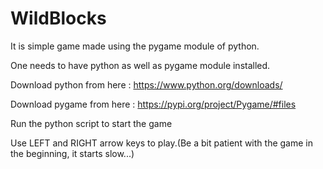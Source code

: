 # WildBlocks

It is simple game made using the pygame module of python.

One needs to have python as well as pygame module installed.

Download python from here : https://www.python.org/downloads/

Download pygame from here : https://pypi.org/project/Pygame/#files


Run the python script to start the game

Use LEFT and RIGHT arrow keys to play.(Be a bit patient with the game in the beginning, it starts slow...)
